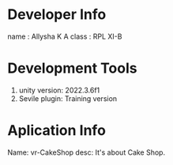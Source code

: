 # Developer Info
name : Allysha K A
class : RPL XI-B

# Development Tools
1. unity version: 2022.3.6f1
2. Sevile plugin: Training version

# Aplication Info

Name: vr-CakeShop
desc: It's about Cake Shop. 